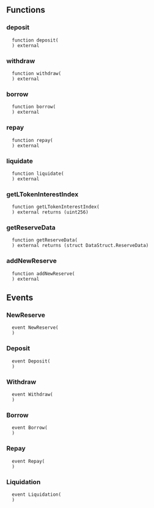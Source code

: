 


## Functions
### deposit
```solidity
  function deposit(
  ) external
```




### withdraw
```solidity
  function withdraw(
  ) external
```




### borrow
```solidity
  function borrow(
  ) external
```




### repay
```solidity
  function repay(
  ) external
```




### liquidate
```solidity
  function liquidate(
  ) external
```




### getLTokenInterestIndex
```solidity
  function getLTokenInterestIndex(
  ) external returns (uint256)
```




### getReserveData
```solidity
  function getReserveData(
  ) external returns (struct DataStruct.ReserveData)
```




### addNewReserve
```solidity
  function addNewReserve(
  ) external
```




## Events
### NewReserve
```solidity
  event NewReserve(
  )
```



### Deposit
```solidity
  event Deposit(
  )
```



### Withdraw
```solidity
  event Withdraw(
  )
```



### Borrow
```solidity
  event Borrow(
  )
```



### Repay
```solidity
  event Repay(
  )
```



### Liquidation
```solidity
  event Liquidation(
  )
```



